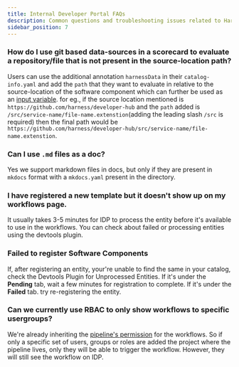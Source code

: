 ```yaml
---
title: Internal Developer Portal FAQs
description: Common questions and troubleshooting issues related to Harness IDP.
sidebar_position: 7
---
```


### How do I use git based data-sources in a scorecard to evaluate a repository/file that is not present in the source-location path?
Users can use the additional annotation `harnessData` in their `catalog-info.yaml` and add the `path` that they want to evaluate in relative to the source-location of the software component which can further be used as an [input variable](https://developer.harness.io/docs/internal-developer-portal/scorecards/checks-datasources#support-for-catalog-infoyaml-metadata-as-inputs). for eg., if the source location mentioned is `https://github.com/harness/developer-hub` and the `path` added is `/src/service-name/file-name.extenstion`(adding the leading slash `/src` is required) then the final path would be `https://github.com/harness/developer-hub/src/service-name/file-name.extenstion`.  

### Can I use `.md` files as a doc?
Yes we support markdown files in docs, but only if they are present in `mkdocs` format with a `mkdocs.yaml` present in the directory. 

### I have registered a new template but it doesn't show up on my workflows page.
It usually takes 3-5 minutes for IDP to process the entity before it's available to use in the workflows. You can check about failed or processing entities using the devtools plugin. 

### Failed to register Software Components

If, after registering an entity, your're unable to find the same in your catalog, check the Devtools Plugin for Unprocessed Entities. If it's under the **Pending** tab, wait a few minutes for registration to complete. If it's under the **Failed** tab. try re-registering the entity.

###  Can we currently use RBAC to only show workflows to specific usergroups?

We're already inheriting the [pipeline's permission](https://developer.harness.io/docs/platform/role-based-access-control/rbac-in-harness/#rbac-workflow-examples) for the workflows. So if only a specific set of users, groups or roles are added the project where the pipeline lives, only they will be able to trigger the workflow. However, they will still see the workflow on IDP.